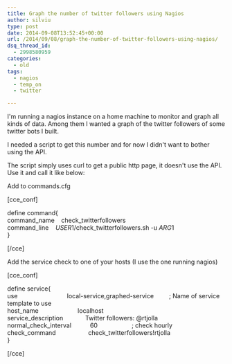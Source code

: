 ```yaml
---
title: Graph the number of twitter followers using Nagios
author: silviu
type: post
date: 2014-09-08T13:52:45+00:00
url: /2014/09/08/graph-the-number-of-twitter-followers-using-nagios/
dsq_thread_id:
  - 2998580959
categories:
  - old
tags:
  - nagios
  - temp_on
  - twitter

---
```

I'm running a nagios instance on a home machine to monitor and graph all kinds of data. Among them I wanted a graph of the twitter followers of some twitter bots I built.

I needed a script to get this number and for now I didn't want to bother using the API.



The script simply uses curl to get a public http page, it doesn't use the API. Use it and call it like below:

Add to commands.cfg

[cce_conf]

define command{  
command\_name    check\_twitterfollowers  
command\_line    $USER1$/check\_twitterfollowers.sh -u $ARG1$  
}

[/cce]

Add the service check to one of your hosts (I use the one running nagios)

[cce_conf]

define service{  
use                             local-service,graphed-service         ; Name of service template to use  
host_name                       localhost  
service_description             Twitter followers: @rtjolla  
normal\_check\_interval           60                    ; check hourly  
check\_command                   check\_twitterfollowers!rtjolla  
}

[/cce]

 

 